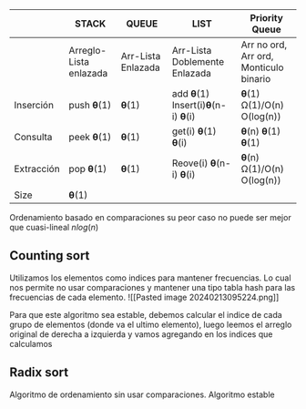 |            | STACK                  | QUEUE              | LIST                          | Priority Queue                         |
| ---------- | ---------------------- | ------------------ | ----------------------------- | -------------------------------------- |
|            | Arreglo-Lista enlazada | Arr-Lista Enlazada | Arr-Lista Doblemente Enlazada | Arr no ord, Arr ord, Monticulo binario |
| Inserción  | push **θ**(1)          | **θ**(1)           | add **θ**(1)            Insert(i)**θ**(n-i) **θ**(i)                  | **θ**(1) Ω(1)/O(n) O(log(n))                                       |
| Consulta   | peek **θ**(1)          | **θ**(1)           | get(i) **θ**(1) **θ**(i)                              | **θ**(n) **θ**(1) **θ**(1)                                       |
| Extracción | pop **θ**(1)           | **θ**(1)           | Reove(i) **θ**(n-i) **θ**(i)                              | **θ**(n) Ω(1)/O(n) O(log(n))                                       |
| Size       | **θ**(1)               |                    |                               |                                        |
Ordenamiento basado en comparaciones su peor caso no puede ser mejor que cuasi-lineal $n log(n)$

## Counting sort

Utilizamos los elementos como indices para mantener frecuencias. Lo cual nos permite no usar comparaciones y mantener una tipo tabla hash para las frecuencias de cada elemento.
![[Pasted image 20240213095224.png]]

Para que este algoritmo sea estable, debemos calcular el indice de cada grupo de elementos (donde va el ultimo elemento), luego leemos el arreglo original de derecha a izquierda y vamos agregando en los indices que calculamos

## Radix sort
Algoritmo de ordenamiento sin usar comparaciones. Algoritmo estable